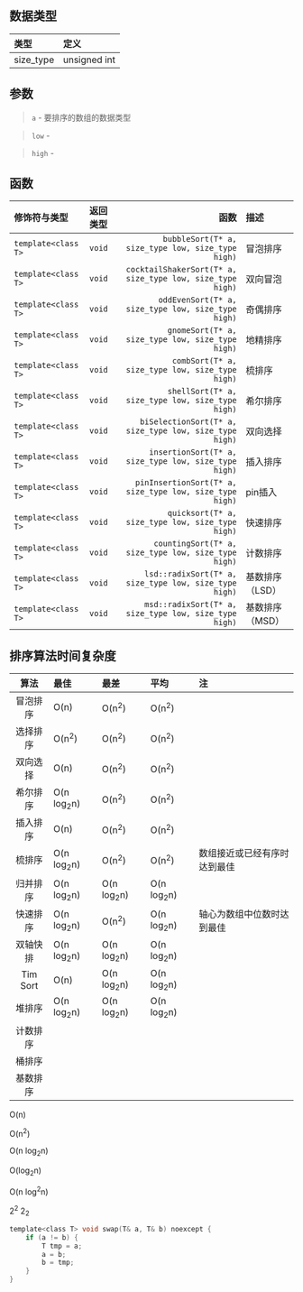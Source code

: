 ## 数据类型
| 类型 |  定义  |
|:--------|:------|
| size_type| unsigned int |

## 参数
> `a` - 要排序的数组的数据类型

> `low` - 

> `high` -

## 函数
| 修饰符与类型 | 返回类型 | 函数 | 描述 |
|:----------|:-- |-----:|:------|
| `template<class T>` | `void` | `        bubbleSort(T* a, size_type low, size_type high)` | 冒泡排序 |
| `template<class T>` | `void` | `cocktailShakerSort(T* a, size_type low, size_type high)` | 双向冒泡 |
| `template<class T>` | `void` | `       oddEvenSort(T* a, size_type low, size_type high)` | 奇偶排序 |
| `template<class T>` | `void` | `         gnomeSort(T* a, size_type low, size_type high)` | 地精排序 |
| `template<class T>` | `void` | `          combSort(T* a, size_type low, size_type high)` | 梳排序 |
| `template<class T>` | `void` | `         shellSort(T* a, size_type low, size_type high)` | 希尔排序 |
| `template<class T>` | `void` | `   biSelectionSort(T* a, size_type low, size_type high)` | 双向选择 |
| `template<class T>` | `void` | `     insertionSort(T* a, size_type low, size_type high)` | 插入排序 |
| `template<class T>` | `void` | `  pinInsertionSort(T* a, size_type low, size_type high)` | pin插入 |
| `template<class T>` | `void` | `         quicksort(T* a, size_type low, size_type high)` | 快速排序 |
| `template<class T>` | `void` | `      countingSort(T* a, size_type low, size_type high)` | 计数排序 |
| `template<class T>` | `void` | `    lsd::radixSort(T* a, size_type low, size_type high)` | 基数排序（LSD） |
| `template<class T>` | `void` | `    msd::radixSort(T* a, size_type low, size_type high)` | 基数排序（MSD） |

## 排序算法时间复杂度
| 算法 | 最佳 | 最差 | 平均 | 注 |
|:--:|:-|:-|:-|:-|
| 冒泡排序 | O(n) | O(n<sup>2</sup>) | O(n<sup>2</sup>) |
| 选择排序 | O(n<sup>2</sup>) | O(n<sup>2</sup>) | O(n<sup>2</sup>) |
| 双向选择 | O(n) | O(n<sup>2</sup>) | O(n<sup>2</sup>) |
| 希尔排序   | O(n log<sub>2</sub>n) | O(n<sup>2</sup>) | O(n<sup>2</sup>) |     
| 插入排序 |  O(n) | O(n<sup>2</sup>) | O(n<sup>2</sup>) |
| 梳排序 | O(n log<sub>2</sub>n) | O(n<sup>2</sup>) | O(n<sup>2</sup>) | 数组接近或已经有序时达到最佳 |
| 归并排序 | O(n log<sub>2</sub>n) | O(n log<sub>2</sub>n) | O(n log<sub>2</sub>n) |
| 快速排序 | O(n log<sub>2</sub>n) | O(n<sup>2</sup>) | O(n log<sub>2</sub>n) | 轴心为数组中位数时达到最佳 |
| 双轴快排 | O(n log<sub>2</sub>n) | O(n log<sub>2</sub>n) | O(n log<sub>2</sub>n) |
| Tim Sort | O(n) | O(n log<sub>2</sub>n) | O(n log<sub>2</sub>n) |
| 堆排序 | O(n log<sub>2</sub>n) | O(n log<sub>2</sub>n) | O(n log<sub>2</sub>n) |
| 计数排序 |  | | |
| 桶排序 ||||
| 基数排序||||

O(n)

O(n<sup>2</sup>)

O(n log<sub>2</sub>n)

O(log<sub>2</sub>n)

O(n log<sup>2</sup>n)

2<sup>2</sup>
2<sub>2</sub>
```C
template<class T> void swap(T& a, T& b) noexcept {
    if (a != b) {
        T tmp = a;
        a = b;
        b = tmp;
    }
}
```
